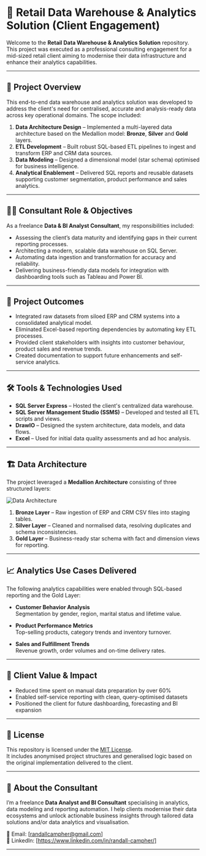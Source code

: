 # 🏢 Retail Data Warehouse & Analytics Solution (Client Engagement)

Welcome to the **Retail Data Warehouse & Analytics Solution** repository.  
This project was executed as a professional consulting engagement for a mid-sized retail client aiming to modernise their data infrastructure and enhance their analytics capabilities.

---

## 📖 Project Overview

This end-to-end data warehouse and analytics solution was developed to address the client's need for centralised, accurate and analysis-ready data across key operational domains. The scope included:

1. **Data Architecture Design** – Implemented a multi-layered data architecture based on the Medallion model: **Bronze**, **Silver** and **Gold** layers.
2. **ETL Development** – Built robust SQL-based ETL pipelines to ingest and transform ERP and CRM data sources.
3. **Data Modeling** – Designed a dimensional model (star schema) optimised for business intelligence.
4. **Analytical Enablement** – Delivered SQL reports and reusable datasets supporting customer segmentation, product performance and sales analytics.

---

## 🧑‍💼 Consultant Role & Objectives

As a freelance **Data & BI Analyst Consultant**, my responsibilities included:

- Assessing the client’s data maturity and identifying gaps in their current reporting processes.
- Architecting a modern, scalable data warehouse on SQL Server.
- Automating data ingestion and transformation for accuracy and reliability.
- Delivering business-friendly data models for integration with dashboarding tools such as Tableau and Power BI.

---

## 🎯 Project Outcomes

- Integrated raw datasets from siloed ERP and CRM systems into a consolidated analytical model.
- Eliminated Excel-based reporting dependencies by automating key ETL processes.
- Provided client stakeholders with insights into customer behaviour, product sales and revenue trends.
- Created documentation to support future enhancements and self-service analytics.

---

## 🛠️ Tools & Technologies Used

- **SQL Server Express** – Hosted the client's centralized data warehouse.
- **SQL Server Management Studio (SSMS)** – Developed and tested all ETL scripts and views.
- **DrawIO** – Designed the system architecture, data models, and data flows.
- **Excel** – Used for initial data quality assessments and ad hoc analysis.

---

## 🏗️ Data Architecture

The project leveraged a **Medallion Architecture** consisting of three structured layers:

![Data Architecture](https://github.com/randallcampher/ETL-Automated-SQL/blob/main/docs/data_architecture.png)

1. **Bronze Layer** – Raw ingestion of ERP and CRM CSV files into staging tables.
2. **Silver Layer** – Cleaned and normalised data, resolving duplicates and schema inconsistencies.
3. **Gold Layer** – Business-ready star schema with fact and dimension views for reporting.

---

## 📈 Analytics Use Cases Delivered

The following analytics capabilities were enabled through SQL-based reporting and the Gold Layer:

- **Customer Behavior Analysis**  
  Segmentation by gender, region, marital status and lifetime value.

- **Product Performance Metrics**  
  Top-selling products, category trends and inventory turnover.

- **Sales and Fulfillment Trends**  
  Revenue growth, order volumes and on-time delivery rates.

---

## 📌 Client Value & Impact

- Reduced time spent on manual data preparation by over 60%
- Enabled self-service reporting with clean, query-optimised datasets
- Positioned the client for future dashboarding, forecasting and BI expansion

---

## 📜 License

This repository is licensed under the [MIT License](LICENSE).  
It includes anonymised project structures and generalised logic based on the original implementation delivered to the client.

---

## 👤 About the Consultant

I’m a freelance **Data Analyst and BI Consultant** specialising in analytics, data modeling and reporting automation. I help clients modernise their data ecosystems and unlock actionable business insights through tailored data solutions and/or data analytics and visualisation.

📧 Email: [randallcampher@gmail.com]  
🔗 LinkedIn: [https://www.linkedin.com/in/randall-campher/]  


---

